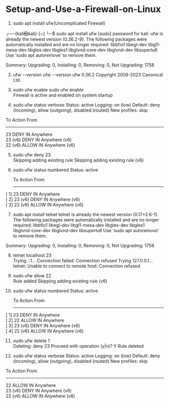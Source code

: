 # Setup-and-Use-a-Firewall-on-Linux


1. sudo apt install ufw(Uncomplicated Firewall)

┌──(kali㉿kali)-[~]
└─$ sudo apt install ufw
[sudo] password for kali: 
ufw is already the newest version (0.36.2-9).
The following packages were automatically installed and are no longer required:
  libbfio1  libegl-dev  libgl1-mesa-dev  libgles-dev  libgles1  libglvnd-core-dev  libglvnd-dev  libsuperlu6
Use 'sudo apt autoremove' to remove them.

Summary:
  Upgrading: 0, Installing: 0, Removing: 0, Not Upgrading: 1758

2. ufw --version
     ufw --version
          ufw 0.36.2
               Copyright 2008-2023 Canonical Ltd.

3. sudo ufw enable
   sudo ufw enable     
Firewall is active and enabled on system startup

4. sudo ufw status verbose
Status: active
Logging: on (low)
Default: deny (incoming), allow (outgoing), disabled (routed)
New profiles: skip

To                         Action      From
--                         ------      ----
23                         DENY IN     Anywhere                  
23 (v6)                    DENY IN     Anywhere (v6)             
22 (v6)                    ALLOW IN    Anywhere (v6) 

5.  sudo ufw deny 23       
Skipping adding existing rule
Skipping adding existing rule (v6)


6. sudo ufw status numbered
Status: active

     To                         Action      From
     --                         ------      ----
[ 1] 23                         DENY IN     Anywhere                  
[ 2] 23 (v6)                    DENY IN     Anywhere (v6)             
[ 3] 22 (v6)                    ALLOW IN    Anywhere (v6) 

7. sudo apt install telnet 
telnet is already the newest version (0.17+2.6-1).
The following packages were automatically installed and are no longer required:
  libbfio1  libegl-dev  libgl1-mesa-dev  libgles-dev  libgles1  libglvnd-core-dev  libglvnd-dev  libsuperlu6
Use 'sudo apt autoremove' to remove them.

Summary:
  Upgrading: 0, Installing: 0, Removing: 0, Not Upgrading: 1758

  8. telnet localhost 23    
Trying ::1...
Connection failed: Connection refused
Trying 127.0.0.1...
telnet: Unable to connect to remote host: Connection refused

9. sudo ufw allow 22       
Rule added
Skipping adding existing rule (v6)

10. sudo ufw status numbered
Status: active

     To                         Action      From
     --                         ------      ----
[ 1] 23                         DENY IN     Anywhere                  
[ 2] 22                         ALLOW IN    Anywhere                  
[ 3] 23 (v6)                    DENY IN     Anywhere (v6)             
[ 4] 22 (v6)                    ALLOW IN    Anywhere (v6)   

11. sudo ufw delete 1       
Deleting:
 deny 23
Proceed with operation (y|n)? Y
Rule deleted

12. sudo ufw status verbose 
Status: active
Logging: on (low)
Default: deny (incoming), allow (outgoing), disabled (routed)
New profiles: skip

To                         Action      From
--                         ------      ----
22                         ALLOW IN    Anywhere                  
23 (v6)                    DENY IN     Anywhere (v6)             
22 (v6)                    ALLOW IN    Anywhere (v6)   
